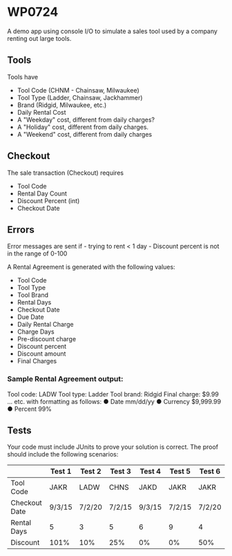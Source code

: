 # WP0724


A demo app using console I/O to simulate a sales tool used by a company renting out large tools.

## Tools
Tools have
- Tool Code (CHNM - Chainsaw, Milwaukee)
- Tool Type (Ladder, Chainsaw, Jackhammer)
- Brand (Ridgid, Milwaukee, etc.)
- Daily Rental Cost
- A "Weekday" cost, different from daily charges?
- A "Holiday" cost, different from daily charges.
- A "Weekend" cost, different from daily charges

## Checkout
The sale transaction (Checkout) requires
- Tool Code
- Rental Day Count
- Discount Percent (int)
- Checkout Date

## Errors
Error messages are sent if
	- trying to rent < 1 day
	- Discount percent is not in the range of 0-100

A Rental Agreement is generated with the following values:
- Tool Code
- Tool Type
- Tool Brand
- Rental Days
- Checkout Date
- Due Date
- Daily Rental Charge
- Charge Days
- Pre-discount charge
- Discount percent
- Discount amount
- Final Charges

### Sample Rental Agreement output:

Tool code: LADW
Tool type: Ladder
Tool brand: Ridgid
Final charge: $9.99
... etc.
with formatting as follows:
● Date mm/dd/yy
● Currency $9,999.99
● Percent 99%

## Tests
Your code must include JUnits to prove your solution is correct.
The proof should include the following scenarios:


|               | Test 1 | Test 2 | Test 3 | Test 4 | Test 5 | Test 6 |
| ------------- | ------ | ------ | ------ | ------ | ------ | ------ |
| Tool Code     | JAKR   | LADW   | CHNS   | JAKD   | JAKR   | JAKR   |
| Checkout Date | 9/3/15 | 7/2/20 | 7/2/15 | 9/3/15 | 7/2/15 | 7/2/20 |
| Rental Days   | 5      | 3      | 5      | 6      | 9      | 4      |
| Discount      | 101%   | 10%    | 25%    | 0%     | 0%     | 50%    |

